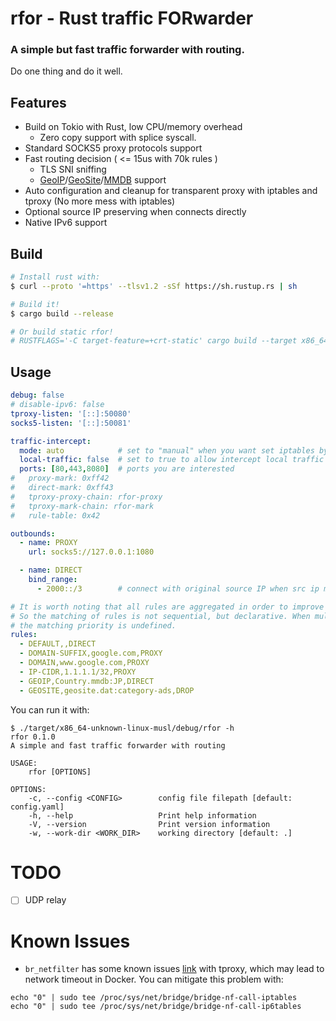 rfor - Rust traffic FORwarder
======

### A simple but fast traffic forwarder with routing.
Do one thing and do it well.

Features
------
- Build on Tokio with Rust, low CPU/memory overhead
    - Zero copy support with splice syscall.
- Standard SOCKS5 proxy protocols support
- Fast routing decision ( <= 15us with 70k rules )
    - TLS SNI sniffing
    - [GeoIP](https://cdn.jsdelivr.net/gh/Loyalsoldier/v2ray-rules-dat@release/geoip.dat)/[GeoSite](https://github.com/Loyalsoldier/v2ray-rules-dat/releases/latest/download/geosite.dat)/[MMDB](https://raw.githubusercontent.com/alecthw/mmdb_china_ip_list/release/Country.mmdb) support
- Auto configuration and cleanup for transparent proxy with iptables and tproxy (No more mess with iptables)
- Optional source IP preserving when connects directly
- Native IPv6 support

Build
-----
```bash
# Install rust with:
$ curl --proto '=https' --tlsv1.2 -sSf https://sh.rustup.rs | sh

# Build it!
$ cargo build --release

# Or build static rfor!
# RUSTFLAGS='-C target-feature=+crt-static' cargo build --target x86_64-unknown-linux-musl
```

Usage
-----
```yaml
debug: false
# disable-ipv6: false
tproxy-listen: '[::]:50080'
socks5-listen: '[::]:50081'

traffic-intercept:
  mode: auto            # set to "manual" when you want set iptables by hand.
  local-traffic: false  # set to true to allow intercept local traffic
  ports: [80,443,8080]  # ports you are interested
#   proxy-mark: 0xff42
#   direct-mark: 0xff43
#   tproxy-proxy-chain: rfor-proxy
#   tproxy-mark-chain: rfor-mark
#   rule-table: 0x42

outbounds:
  - name: PROXY
    url: socks5://127.0.0.1:1080

  - name: DIRECT
    bind_range:
      - 2000::/3        # connect with original source IP when src ip match this range.

# It is worth noting that all rules are aggregated in order to improve the speed of rule matching. 
# So the matching of rules is not sequential, but declarative. When multiple identical rules exist, 
# the matching priority is undefined.
rules:
  - DEFAULT,,DIRECT
  - DOMAIN-SUFFIX,google.com,PROXY
  - DOMAIN,www.google.com,PROXY
  - IP-CIDR,1.1.1.1/32,PROXY
  - GEOIP,Country.mmdb:JP,DIRECT
  - GEOSITE,geosite.dat:category-ads,DROP
```

You can run it with:
```shell
$ ./target/x86_64-unknown-linux-musl/debug/rfor -h
rfor 0.1.0
A simple and fast traffic forwarder with routing

USAGE:
    rfor [OPTIONS]

OPTIONS:
    -c, --config <CONFIG>        config file filepath [default: config.yaml]
    -h, --help                   Print help information
    -V, --version                Print version information
    -w, --work-dir <WORK_DIR>    working directory [default: .]
```

# TODO
- [ ] UDP relay

# Known Issues
- `br_netfilter` has some known issues [link](http://patchwork.ozlabs.org/project/netfilter-devel/patch/1518715545-2188-1-git-send-email-gregory.vanderschueren@tessares.net/) with tproxy, which may lead to network timeout in Docker.
   You can mitigate this problem with:
```shell
echo "0" | sudo tee /proc/sys/net/bridge/bridge-nf-call-iptables
echo "0" | sudo tee /proc/sys/net/bridge/bridge-nf-call-ip6tables
```
